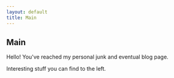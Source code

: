 ```yaml
---
layout: default
title: Main
---
```


## Main

Hello! You've reached my personal junk and eventual blog page.

Interesting stuff you can find to the left.
